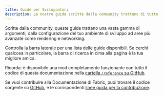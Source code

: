 ```yaml
---
title: Guide per Sviluppatori
description: Le nostre guide scritte dalla community trattano di tutto, dalla configurazione del tuo ambiente di sviluppo ad argomenti avanzati come rendering e reti.
---
```


Scritte dalla community, queste guide trattano una vasta gamma di argomenti, dalla configurazione del tuo ambiente di sviluppo ad aree più avanzate come rendering e networking.

Controlla la barra laterale per una lista delle guide disponibili. Se cerchi qualcosa in particolare, la barra di ricerca in cima alla pagina è la tua migliore amica.

Ricorda: è disponibile una mod completamente funzionante con tutto il codice di questa documentazione nella [cartella `/reference` su GitHub](https://github.com/FabricMC/fabric-docs/tree/main/reference/latest).

Se vuoi contribuire alla Documentazione di Fabric, puoi trovare il codice sorgente su [GitHub](https://github.com/FabricMC/fabric-docs), e le corrispondenti [linee guida per la contribuzione](../contributing).
